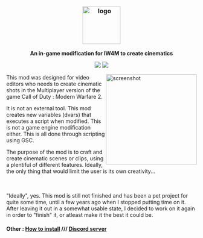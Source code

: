 <h3 align="center"><img src="https://upload.wikimedia.org/wikipedia/commons/thumb/1/1b/ModernWarfare2_logo.png/800px-ModernWarfare2_logo.png" alt="logo" height="100px"></h3>
<p align="center"><b>An in-game modification for IW4M to create cinematics</b></p>

<p align="center">
<a href="https://discord.gg/wgRJDJJ"><img src="https://img.shields.io/discord/617736623412740146?label=Discord&style=flat-square"></a>
<a href="https://github.com/sasseries/iw4-cine-mod/releases"><img src="https://img.shields.io/github/v/release/sasseries/iw4-cine-mod?label=Latest%20version&style=flat-square"></a>
</p>

<img src="https://i.imgur.com/m1UXwjN.png" alt="screenshot" align="right" height="240px">

This mod was designed for video editors who needs to create cinematic shots in the Multiplayer version of the game Call of Duty : Modern Warfare 2.

It is not an external tool. This mod creates new variables (dvars) that executes a script when modified. This is not a game engine modification either. This is all done through scripting using GSC.

The purpose of the mod is to craft and create cinematic scenes or clips, using a plentiful of different features. Ideally, the only thing that would limit the user is its own creativity...

<br><br>
"Ideally", yes. This mod is still not finished and has been a pet project for quite some time, until a few years ago when I stopped putting time on it. After leaving it out in a somewhat usable state, I decided to work on it again in order to "finish" it, or atleast make it the best it could be.

#### Other : [How to install](https://github.com/sasseries/iw4-cine-mod/wiki/Prerequired-&-Installation) /// [Discord server](https://discord.gg/wgRJDJJ)</p>
